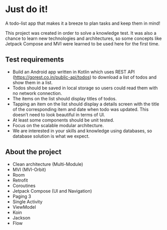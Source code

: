 #  Just do it!
A todo-list app that makes it a breeze to plan tasks and keep them in mind!

This project was created in order to solve a knowledge test. 
It was also a chance to learn new technologies and architectures, so some concepts like Jetpack Compose and MVI were learned to be used here for the first time.


## Test requirements
- Build an Android app written in Kotlin which uses REST API (https://gorest.co.in/public-api/todos) to download a list of todos and show them in a list.  
- Todos should be saved in local storage so users could read them with no network connection. 
- The items on the list should display titles of todos. 
- Tapping an item on the list should display a details screen with the title of the corresponding item and date when todo was updated. This doesn’t need to look beautiful in terms of UI.
- At least some components should be unit tested. 
- Focus on the scalable modular architecture.  
- We are interested in your skills and knowledge using databases, so database solution is what we expect.

## About the project
- Clean architecture (Multi-Module)
- MVI (MVI-Orbit)
- Room
- Retrofit
- Coroutines
- Jetpack Compose (UI and Navigation)
- Paging 3
- Single Activity
- ViewModel
- Koin
- Jackson
- Flow

